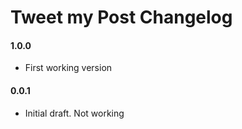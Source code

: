 # Tweet my Post Changelog #

#### 1.0.0 ####
- First working version

#### 0.0.1 ####
- Initial draft. Not working
